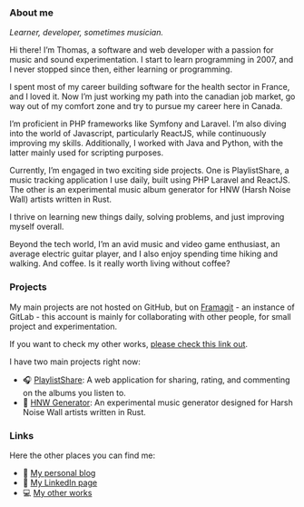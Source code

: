 ### About me

*Learner, developer, sometimes musician.*

Hi there! I’m Thomas, a software and web developer with a passion for music and sound experimentation. I start to learn programming in 2007, and I never stopped since then, either learning or programming.

I spent most of my career building software for the health sector in France, and I loved it. Now I’m just working my path into the canadian job market, go way out of my comfort zone and try to pursue my career here in Canada.

I’m proficient in PHP frameworks like Symfony and Laravel. I’m also diving into the world of Javascript, particularly ReactJS, while continuously improving my skills. Additionally, I worked with Java and Python, with the latter mainly used for scripting purposes.

Currently, I’m engaged in two exciting side projects. One is PlaylistShare, a music tracking application I use daily, built using PHP Laravel and ReactJS. The other is an experimental music album generator for HNW (Harsh Noise Wall) artists written in Rust.

I thrive on learning new things daily, solving problems, and just improving myself overall.

Beyond the tech world, I’m an avid music and video game enthusiast, an average electric guitar player, and I also enjoy spending time hiking and walking. And coffee. Is it really worth living without coffee?

### Projects

My main projects are not hosted on GitHub, but on [Framagit](https://framagit.org/blchrd) - an instance of GitLab - this account is mainly for collaborating with other people, for small project and experimentation.

If you want to check my other works, [please check this link out](https://framagit.org/blchrd).

I have two main projects right now:

* 🎧 [PlaylistShare](https://framagit.org/playlistshare/): A web application for sharing, rating, and commenting on the albums you listen to.
* 🎵 [HNW Generator](https://framagit.org/blchrd/rust-hnwgen/): An experimental music generator designed for Harsh Noise Wall artists written in Rust.

### Links

Here the other places you can find me:

* 📓 [My personal blog](https://blchrd.eu)
* 💼 [My LinkedIn page](https://www.linkedin.com/in/blchrd)
* 💻 [My other works](https://framagit.org/blchrd)
